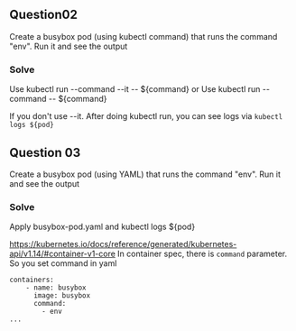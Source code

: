 ## Question02
Create a busybox pod (using kubectl command) that runs the command "env". Run it and see the output

### Solve
Use kubectl run --command --it -- ${command}
or
Use kubectl run --command -- ${command}

If you don't use --it. After doing kubectl run, you can see logs via `kubectl logs ${pod}`


## Question 03
Create a busybox pod (using YAML) that runs the command "env". Run it and see the output

### Solve
Apply busybox-pod.yaml and kubectl logs ${pod}

https://kubernetes.io/docs/reference/generated/kubernetes-api/v1.14/#container-v1-core
In container spec, there is `command` parameter.
So you set command in yaml
```
containers:
    - name: busybox
      image: busybox
      command:
        - env
...
```